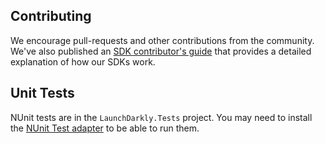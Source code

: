Contributing
------------

We encourage pull-requests and other contributions from the community. We've also published an [SDK contributor's guide](http://docs.launchdarkly.com/v1.0/docs/sdk-contributors-guide) that provides a detailed explanation of how our SDKs work.

Unit Tests
----------

NUnit tests are in the `LaunchDarkly.Tests` project.  You may need to install the [NUnit Test adapter](http://nunit.org/index.php?p=vsTestAdapter&r=2.6) to be able to run them.